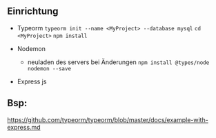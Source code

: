 ## Einrichtung

- Typeorm
`typeorm init --name <MyProject> --database mysql`
`cd <MyProject>`
`npm install`

- Nodemon
  - neuladen des servers bei Änderungen
`npm install @types/node nodemon --save`

- Express js


## Bsp:
https://github.com/typeorm/typeorm/blob/master/docs/example-with-express.md